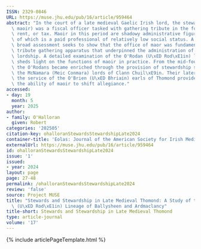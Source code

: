 ```yaml
---
ISSN: 2329-0846
URL: https://muse.jhu.edu/pub/16/article/959464
abstract: "In the court of a late medieval Gaelic Irish lord, the steward (maor, pl.\
  \ maoir) was a fiscal officer tasked with gathering tribute in the form of foodstuffs,\
  \ rent, or tax. Maoir in this period are shadowy administrative figures, the archetype\
  \ of which is a paid professional of relatively low social status. A geographically\
  \ broad assessment seeks to show that the office of maor was fundamental to the\
  \ tribute gathering apparatus that underpinned the administration of a Gaelic Irish\
  \ lordship. A detailed examination of the O'Rodan (U\xED Rod\xE1in) lineage in Thomond\
  \ sheds light on the functions of maoir in practice. From the mid-fourteenth century,\
  \ the O'Rodans became enriched through the provision of stewardship services to\
  \ the McNamara (Meic Conmara) lords of Clann Chuil\xE9in. Their later entry into\
  \ the service of the O'Brien (U\xED Bhriain) earls of Thomond provides insight into\
  \ the ability of maoir to shift allegiance."
accessed:
- day: 19
  month: 5
  year: 2025
author:
- family: O'Halloran
  given: Robert
categories: '202505'
citation-key: ohalloranStewardsStewardshipLate2024
container-title: 'Eolas: Journal of the American Society for Irish Medieval Studies'
externalUrl: https://muse.jhu.edu/pub/16/article/959464
id: ohalloranStewardsStewardshipLate2024
issue: '1'
issued:
- year: 2024
layout: page
page: 27-48
permalink: /ohalloranStewardsStewardshipLate2024
review: 'false'
source: Project MUSE
title: "Stewards and Stewardship in Late Medieval Thomond: A Study of the O'Rodan\
  \ (U\xED Rod\xE1in) Lineage of Ballysheen and Ardmaclancy"
title-short: Stewards and Stewardship in Late Medieval Thomond
type: article-journal
volume: '17'
---
```

{% include articlePageTemplate.html %}